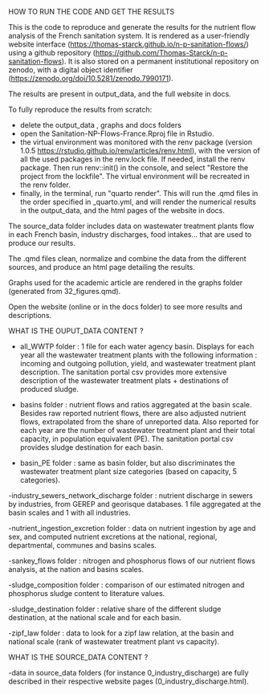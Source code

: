 HOW TO RUN THE CODE AND GET THE RESULTS

This is the code to reproduce and generate the results for the nutrient flow analysis of the French sanitation system. It is rendered as a user-friendly website interface (https://thomas-starck.github.io/n-p-sanitation-flows/) using a github repository (https://github.com/Thomas-Starck/n-p-sanitation-flows). It is also stored on a permanent institutional repository on zenodo, with a digital object identifier (https://zenodo.org/doi/10.5281/zenodo.7990171).

The results are present in output_data, and the full website in docs.

To fully reproduce the results from scratch: 
  - delete the output_data , graphs and docs folders
  - open the Sanitation-NP-Flows-France.Rproj file in Rstudio. 
  - the virtual environment was monitored with the renv package (version 1.0.5 https://rstudio.github.io/renv/articles/renv.html), with the version of all the used packages in the renv.lock file. If needed, install the renv package. Then run renv::init() in the console, and select "Restore the project from the lockfile". The virtual environment will be recreated in the renv folder.
  - finally, in the terminal, run "quarto render". This will run the .qmd files in the order specified in _quarto.yml, and will render the numerical results in the output_data, and the html pages of the website in docs.

The source_data folder includes data on wastewater treatment plants flow in each French basin, industry discharges, food intakes... that are used to produce our results.

The .qmd files clean, normalize and combine the data from the different sources, and produce an html page detailing the results.

Graphs used for the academic article are rendered in the graphs folder (generated from 32_figures.qmd).

Open the website (online or in the docs folder) to see more results and descriptions.


WHAT IS THE OUPUT_DATA CONTENT ?

- all_WWTP folder : 1 file for each water agency basin. Displays for each year all the wastewater treatment plants with the following information : incoming and outgoing pollution, yield, and wastewater treatment plant description. The sanitation portal csv provides more extensive description of the wastewater treatment plats + destinations of produced sludge.

- basins folder : nutrient flows and ratios aggregated at the basin scale. Besides raw reported nutrient flows, there are also adjusted nutrient flows, extrapolated from the share of unreported data. Also reported for each year are the number of wastewater treatment plant and their total capacity, in population equivalent (PE). The sanitation portal csv provides sludge destination for each basin.

- basin_PE folder : same as basin folder, but also discriminates the wastewater treatment plant size categories (based on capacity, 5 categories).

-industry_sewers_network_discharge folder : nutrient discharge in sewers by industries, from GEREP and georisque databases. 1 file aggregated at the basin scales and 1 with all industries.

-nutrient_ingestion_excretion folder : data on nutrient ingestion by age and sex, and computed nutrient excretions at the national, regional, departmental, communes and basins scales.

-sankey_flows folder : nitrogen and phosphorus flows of our nutrient flows analysis, at the nation and basins scales.

-sludge_composition folder : comparison of our estimated nitrogen and phosphorus sludge content to literature values. 

-sludge_destination folder : relative share of the different sludge destination, at the national scale and for each basin.

-zipf_law folder : data to look for a zipf law relation, at the basin and national scale (rank of wastewater treatment plant vs capacity).


WHAT IS THE SOURCE_DATA CONTENT ?

-data in source_data folders (for instance 0_industry_discharge) are fully described in their respective website pages (0_industry_discharge.html).

